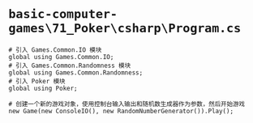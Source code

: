 # `basic-computer-games\71_Poker\csharp\Program.cs`

```
# 引入 Games.Common.IO 模块
global using Games.Common.IO;
# 引入 Games.Common.Randomness 模块
global using Games.Common.Randomness;
# 引入 Poker 模块
global using Poker;

# 创建一个新的游戏对象，使用控制台输入输出和随机数生成器作为参数，然后开始游戏
new Game(new ConsoleIO(), new RandomNumberGenerator()).Play();
```
